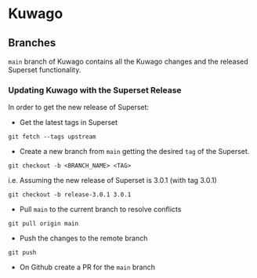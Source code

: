 # Kuwago

## Branches

`main` branch of Kuwago contains all the Kuwago changes and the released Superset functionality.

### Updating Kuwago with the Superset Release

In order to get the new release of Superset:
- Get the latest tags in Superset

`git fetch --tags upstream`
- Create a new branch from `main` getting the desired `tag` of the Superset.

`git checkout -b <BRANCH_NAME> <TAG>`

i.e. Assuming the new release of Superset is 3.0.1 (with tag 3.0.1)

`git checkout -b release-3.0.1 3.0.1`

- Pull `main` to the current branch to resolve conflicts

`git pull origin main`

- Push the changes to the remote branch

`git push`

- On Github create a PR for the `main` branch
